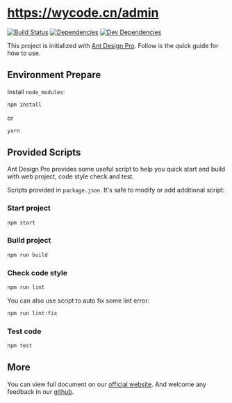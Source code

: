 # https://wycode.cn/admin

[![Build Status](https://travis-ci.com/wangyucode/wycode-admin.svg?branch=master)](https://travis-ci.com/wangyucode/wycode-admin) [![Dependencies](https://img.shields.io/david/wangyucode/wycode-admin.svg)](https://david-dm.org/wangyucode/wycode-admin) [![Dev Dependencies](https://img.shields.io/david/dev/wangyucode/wycode-admin.svg)](https://david-dm.org/wangyucode/wycode-admin?type=dev)

This project is initialized with [Ant Design Pro](https://pro.ant.design). Follow is the quick guide for how to use.

## Environment Prepare

Install `node_modules`:

```bash
npm install
```

or

```bash
yarn
```

## Provided Scripts

Ant Design Pro provides some useful script to help you quick start and build with web project, code style check and test.

Scripts provided in `package.json`. It's safe to modify or add additional script:

### Start project

```bash
npm start
```

### Build project

```bash
npm run build
```

### Check code style

```bash
npm run lint
```

You can also use script to auto fix some lint error:

```bash
npm run lint:fix
```

### Test code

```bash
npm test
```

## More

You can view full document on our [official website](https://pro.ant.design). And welcome any feedback in our [github](https://github.com/ant-design/ant-design-pro).
